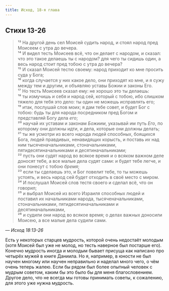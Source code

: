 ```yaml
---
title: Исход, 18-я глава
---
```


## Стихи 13-26

> ¹³ На другой день сел Моисей судить народ, и стоял народ пред Моисеем с утра до вечера.  
> ¹⁴ И видел тесть Моисеев всё, что он делает с народом, и сказал: что это такое делаешь ты с народом? для чего ты сидишь один,
> а весь народ стоит пред тобою с утра до вечера?  
> ¹⁵ И сказал Моисей тестю своему: народ приходит ко мне просить суда у Бога;  
> ¹⁶ когда случается у них какое дело, они приходят ко мне, и я сужу между тем и другим, и объявляю уставы Божии и законы Его.  
> ¹⁷ Но тесть Моисеев сказал ему: не хорошо это ты делаешь:  
> ¹⁸ ты измучишь и себя и народ сей, который с тобою, ибо слишком тяжело для тебя это дело: ты один не можешь исправлять его;  
> ¹⁹ итак, послушай слов моих; я дам тебе совет, и будет Бог с тобою: будь ты для народа посредником пред Богом и представляй Богу дела _его_;  
> ²⁰ научай их уставам и законам _Божиим_, указывай им путь _Его_, по которому они должны идти, и дела, которые они должны делать;  
> ²¹ ты же усмотри из всего народа людей способных, боящихся Бога, людей правдивых, ненавидящих корысть, и поставь _их_ над ним
> тысяченачальниками, стоначальниками, пятидесятиначальниками и десятиначальниками;  
> ²² пусть они судят народ во всякое время и о всяком важном деле доносят тебе, а все малые дела судят сами: и будет тебе легче, и они
> понесут с тобою _бремя_;  
> ²³ если ты сделаешь это, и Бог повелит тебе, то ты можешь устоять, и весь народ сей будет отходить в своё место с миром.  
> ²⁴ И послушал Моисей слов тестя своего и сделал всё, что он говорил;  
> ²⁵ и выбрал Моисей из всего Израиля способных людей и поставил их начальниками народа, тысяченачальниками, стоначальниками,
> пятидесятиначальниками и десятиначальниками,  
> ²⁶ и судили они народ во всякое время; о делах важных доносили Моисею, а все малые дела судили сами.

— <cite>Исход&nbsp;18:13-26</cite>


Есть у некоторых старцев мудрость, которой очень недостаёт молодым (хотя Моисей был уже не молод, но тесть наверное был постарше его).
Конечно мудрость иногда и молодым бывает присуща как написано про четырёх мужей в книге Даниила. Но я, например, в юности не был научен
многому или научен неправильно и наделал много чего, о чём очень теперь жалею. Если бы рядом был более опытный человек с мудрым советом,
каким бы это было бы для меня благословением. Другое дело, что не всегда мы готовы принимать советы, к сожалению, для этого уже нужна
мудрость.
